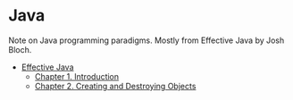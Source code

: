 # Java

Note on Java programming paradigms. Mostly from Effective Java by Josh Bloch.

* [Effective Java](./Effective%20Java/)
  * [Chapter 1. Introduction](./Effective%20Java/1%20Introduction.md)
  * [Chapter 2. Creating and Destroying Objects](./Effective%20Java/2%20Creating%20and%20Destroying%20Objects.md)
